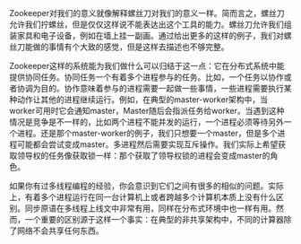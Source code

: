 Zookeeper对我们的意义就像解释螺丝刀对我们的意义一样。简而言之，螺丝刀允许我们拧螺丝，但是仅仅这样说不能表达出这个工具的能力。螺丝刀允许我们组装家具和电子设备，例如在墙上挂一副画。通过给出更多的这样的例子，我们对螺丝刀能做的事情有个大致的感觉，但是这样去描述也不够完整。

Zookeeper这样的系统能为我们做什么可以归结于这一点：它在分布式系统中能提供协同任务。协同任务一个有着多个进程参与的任务。比如，一个任务以协作或者协调为目的。协作意味着参与的进程需要一起做一些事情，一些进程需要执行某种动作让其他的进程继续运行。例如，在典型的master-worker架构中，当worker可用时它会通知master，Master随后会指派任务给worker。当遇到这种情况是竞争是不一样的，比如两个进程不能并发的运行，一个进程必须等待另外一个进程。还是那个master-worker的例子，我们只想要一个master，但是多个进程可能都会尝试变成master。多进程然后需要实现互斥操作。我们实际上希望获取领导权的任务像获取锁一样：那个获取了领导权锁的进程会变成master的角色。

如果你有过多线程编程的经验，你会意识到它们之间有很多的相似的问题。实际上，有着多个进程运行在同一台计算机上或者跨越多个计算机本质上没有什么区别。同步原语在多线程上线文中非常有用，同样在分布式环境中也一样有用。然而，一个重要的区别源于这样一个事实：在典型的非共享架构中，不同的计算器除了网络不会共享任何东西。

